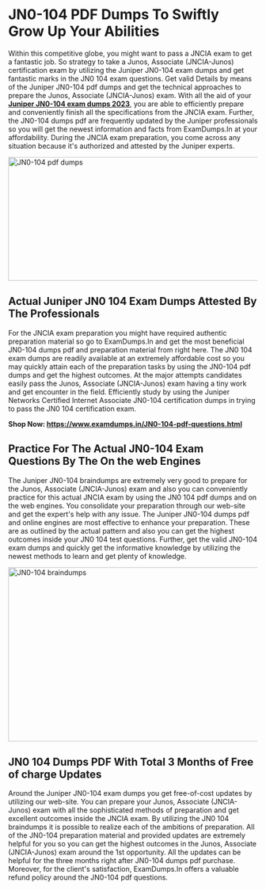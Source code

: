<h1><strong>JN0-104 PDF Dumps To Swiftly Grow Up Your Abilities</strong></h1>
<p>Within this competitive globe, you might want to pass a JNCIA exam to get a fantastic job. So strategy to take a Junos, Associate (JNCIA-Junos) certification exam by utilizing the Juniper JN0-104 exam dumps and get fantastic marks in the JN0 104 exam questions. Get valid Details by means of the Juniper JN0-104 pdf dumps and get the technical approaches to prepare the Junos, Associate (JNCIA-Junos) exam. With all the aid of your <strong><a href="https://www.examdumps.in/JN0-104-pdf-questions.html">Juniper JN0-104 exam dumps 2023</a></strong>, you are able to efficiently prepare and conveniently finish all the specifications from the JNCIA exam. Further, the JN0-104 dumps pdf are frequently updated by the Juniper professionals so you will get the newest information and facts from ExamDumps.In at your affordability. During the JNCIA exam preparation, you come across any situation because it's authorized and attested by the Juniper experts.</p>
<p><img src="https://i.ibb.co/zxJwW90/Copy-of-Online-Classes-Twitter-header-post-Made-with-Poster-My-Wall-1.png" alt="JN0-104 pdf dumps" width="750" height="250" /></p>
<h2><strong>Actual Juniper JN0 104 Exam Dumps Attested By The Professionals</strong></h2>
<p>For the JNCIA exam preparation you might have required authentic preparation material so go to ExamDumps.In and get the most beneficial JN0-104 dumps pdf and preparation material from right here. The JN0 104 exam dumps are readily available at an extremely affordable cost so you may quickly attain each of the preparation tasks by using the JN0-104 pdf dumps and get the highest outcomes. At the major attempts candidates easily pass the Junos, Associate (JNCIA-Junos) exam having a tiny work and get encounter in the field. Efficiently study by using the Juniper Networks Certified Internet Associate JN0-104 certification dumps in trying to pass the JN0 104 certification exam.</p>
<p><strong>Shop Now:&nbsp;<a href="https://www.examdumps.in/JN0-104-pdf-questions.html">https://www.examdumps.in/JN0-104-pdf-questions.html</a></strong></p>
<h2><strong>Practice For The Actual JN0-104 Exam Questions By The On the web Engines</strong></h2>
<p>The Juniper JN0-104 braindumps are extremely very good to prepare for the Junos, Associate (JNCIA-Junos) exam and also you can conveniently practice for this actual JNCIA exam by using the JN0 104 pdf dumps and on the web engines. You consolidate your preparation through our web-site and get the expert's help with any issue. The Juniper JN0-104 dumps pdf and online engines are most effective to enhance your preparation. These are as outlined by the actual pattern and also you can get the highest outcomes inside your JN0 104 test questions. Further, get the valid JN0-104 exam dumps and quickly get the informative knowledge by utilizing the newest methods to learn and get plenty of knowledge.</p>
<p><a href="https://www.examdumps.in/JN0-104-pdf-questions.html"><img src="https://i.ibb.co/QkNtdwY/Copy-of-Zoom-Online-Classes-Facebook-Share-Po-Made-with-Poster-My-Wall-1.jpg" alt="JN0-104 braindumps" width="670" height="352" /></a></p>
<h2><strong>JN0 104 Dumps PDF With Total 3 Months of Free of charge Updates</strong></h2>
<p>Around the Juniper JN0-104 exam dumps you get free-of-cost updates by utilizing our web-site. You can prepare your Junos, Associate (JNCIA-Junos) exam with all the sophisticated methods of preparation and get excellent outcomes inside the JNCIA exam. By utilizing the JN0 104 braindumps it is possible to realize each of the ambitions of preparation. All of the JN0-104 preparation material and provided updates are extremely helpful for you so you can get the highest outcomes in the Junos, Associate (JNCIA-Junos) exam around the 1st opportunity. All the updates can be helpful for the three months right after JN0-104 dumps pdf purchase. Moreover, for the client's satisfaction, ExamDumps.In offers a valuable refund policy around the JN0-104 pdf questions.</p>
